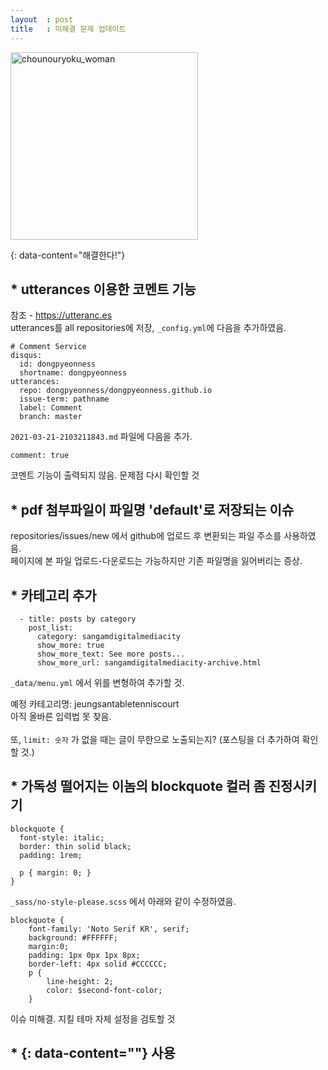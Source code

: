 ```yaml
---
layout  : post
title   : 미해결 문제 업데이트 
---
```


<img width="300px" alt="chounouryoku_woman" src="https://user-images.githubusercontent.com/81041256/111925764-8e0c8700-8aed-11eb-92ae-3ae9551f8add.png">

{: data-content="해결한다!"}

## * utterances 이용한 코멘트 기능
참조 - <https://utteranc.es><br/>
utterances를 all repositories에 저장, `_config.yml`에 다음을 추가하였음.

```
# Comment Service
disqus:
  id: dongpyeonness
  shortname: dongpyeonness
utterances:
  repo: dongpyeonness/dongpyeonness.github.io
  issue-term: pathname
  label: Comment
  branch: master
```

`2021-03-21-2103211843.md` 파일에 다음을 추가.

```
comment: true
```

코멘트 기능이 출력되지 않음. 문제점 다시 확인할 것

## * pdf 첨부파일이 파일명 'default'로 저장되는 이슈
repositories/issues/new 에서 github에 업로드 후 변환되는 파일 주소를 사용하였음.<br/>
페이지에 본 파일 업로드-다운로드는 가능하지만 기존 파일명을 잃어버리는 증상.  

## * 카테고리 추가

```       
  - title: posts by category
    post_list:
      category: sangamdigitalmediacity
      show_more: true
      show_more_text: See more posts...
      show_more_url: sangamdigitalmediacity-archive.html
```

`_data/menu.yml` 에서 위를 변형하여 추가할 것. <br/>

예정 카테고리명: jeungsantabletenniscourt <br/> 
아직 올바른 입력법 못 찾음.<br/><br/>
또, `limit: 숫자` 가 없을 때는 글이 무한으로 노출되는지? (포스팅을 더 추가하여 확인할 것.)

## * 가독성 떨어지는 이놈의 blockquote 컬러 좀 진정시키기

```
blockquote {
  font-style: italic;
  border: thin solid black;
  padding: 1rem;

  p { margin: 0; }
}
```
`_sass/no-style-please.scss` 에서 아래와 같이 수정하였음.
```
blockquote {
    font-family: 'Noto Serif KR', serif;
    background: #FFFFFF;
    margin:0;
    padding: 1px 0px 1px 8px;
    border-left: 4px solid #CCCCCC;
    p {
        line-height: 2;
        color: $second-font-color;
    }
```
 이슈 미해결. 지킬 테마 자체 설정을 검토할 것
 
  ## * {: data-content=""} 사용

